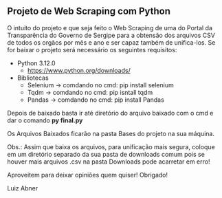 ## Projeto de Web Scraping com Python

O intuito do projeto e que seja feito o Web Scraping de uma do Portal da Transparência do Governo de Sergipe para a obtensão dos arquivos CSV de todos os orgãos por mês e ano e ser capaz também de unifica-los.
Se for baixar o projeto será necessário os seguintes requisitos:
* Python 3.12.0
  - https://www.python.org/downloads/
* Bibliotecas
  - Selenium -> comdando no cmd: pip install selenium
  - Tqdm     -> comdando no cmd: pip isntall tqdm
  - Pandas   -> comdando no cmd: pip install Pandas

Depois de baixado basta ir até diretório do arquivo baixado com o cmd e dar o comando **py final.py**

Os Arquivos Baixados ficarão na pasta Bases do projeto na sua máquina.

Obs.: Assim que baixa os arquivos, para unificação mais segura, coloque em um diretório separado da sua pasta de downloads comum pois se houver mais arquivos .csv na pasta Downloads pode acarretar em erro!

Aproveitem para deixar opiniões quem quiser!
Obrigado! 

Luiz Abner
